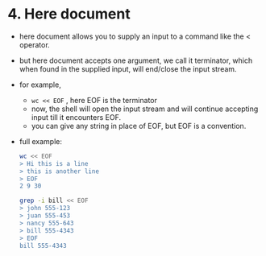 # 4. Here document

- here document allows you to supply an input to a command like the < operator.
- but here document accepts one argument, we call it terminator, which when found in the supplied input, will end/close the input stream.
- for example,
    - `wc << EOF` , here EOF is the terminator
    - now, the shell will open the input stream and will continue accepting input till it encounters EOF.
    - you can give any string in place of EOF, but EOF is a convention.
- full example:
    
    ```bash
    wc << EOF
    > Hi this is a line
    > this is another line
    > EOF
    2 9 30
    ```
    
    ```bash
    grep -i bill << EOF
    > john 555-123
    > juan 555-453
    > nancy 555-643
    > bill 555-4343
    > EOF
    bill 555-4343
    ```